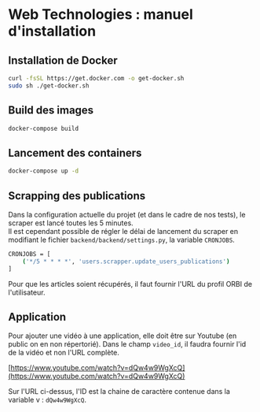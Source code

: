 # Web Technologies : manuel d'installation

## Installation de Docker

```sh
curl -fsSL https://get.docker.com -o get-docker.sh
sudo sh ./get-docker.sh
```


## Build des images

```sh
docker-compose build
```

## Lancement des containers

```sh
docker-compose up -d
```

## Scrapping des publications

Dans la configuration actuelle du projet (et dans le cadre de nos tests), le scraper est lancé toutes les 5 minutes.  
Il est cependant possible de régler le délai de lancement du scraper en modifiant le fichier `backend/backend/settings.py`, la variable `CRONJOBS`.

```sh
CRONJOBS = [
    ('*/5 * * * *', 'users.scrapper.update_users_publications')
]
```

Pour que les articles soient récupérés, il faut fournir l'URL du profil ORBI de l'utilisateur.


## Application

Pour ajouter une vidéo à une application, elle doit être sur Youtube (en public on en non répertorié). Dans le champ `video_id`, il faudra fournir l'id de la vidéo et non l'URL complète.


[https://www.youtube.com/watch?v=dQw4w9WgXcQ](https://www.youtube.com/watch?v=dQw4w9WgXcQ)


Sur l'URL ci-dessus, l'ID est la chaine de caractère contenue dans la variable v : `dQw4w9WgXcQ`.

